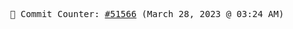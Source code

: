 <p align="center">
    <samp>
        📮 Commit Counter: <a href="https://github.com/Javascript-void0/Javascript-void0/commits/main">#51566</a> (March 28, 2023 @ 03:24 AM)
    </samp>
</p>